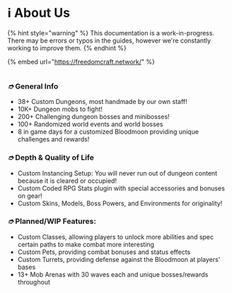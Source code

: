 # ℹ️ About Us

{% hint style="warning" %}
This documentation is a work-in-progress. There may be errors or typos in the guides, however we're constantly working to improve them.
{% endhint %}

{% embed url="https://freedomcraft.network/" %}

<figure><img src=".gitbook/assets/about_us.png" alt=""><figcaption></figcaption></figure>

### _➮_ General Info

* 38+ Custom Dungeons, most handmade by our own staff!
* 10K+ Dungeon mobs to fight!
* 200+ Challenging dungeon bosses and minibosses!
* 100+ Randomized world events and world bosses
* 8 in game days for a customized Bloodmoon providing unique challenges and rewards!﻿

### _➮_ Depth & Quality of Life

* Custom Instancing Setup: You will never run out of dungeon content because it is cleared or occupied!
* Custom Coded RPG Stats plugin with special accessories and bonuses on gear!
* Custom Skins, Models, Boss Powers, and Environments for originality!

### _➮_ Planned/WIP Features:

* Custom Classes, allowing players to unlock more abilities and spec certain paths to make combat more interesting
* Custom Pets, providing combat bonuses and status effects
* Custom Turrets, providing defense against the Bloodmoon at players' bases
* 13+ Mob Arenas with 30 waves each and unique bosses/rewards throughout
